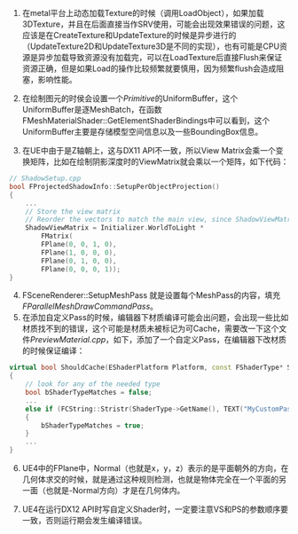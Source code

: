 1. 在metal平台上动态加载Texture的时候（调用LoadObject），如果加载3DTexture，并且在后面直接当作SRV使用，可能会出现效果错误的问题，这应该是在CreateTexture和UpdateTexture的时候是异步进行的（UpdateTexture2D和UpdateTexture3D是不同的实现），也有可能是CPU资源是异步加载导致资源没有加载完，可以在LoadTexture后直接Flush来保证资源正确，但是如果Load的操作比较频繁就要慎用，因为频繁flush会造成阻塞，影响性能。

2. 在绘制图元的时侯会设置一个*Primitive*的UniformBuffer，这个UniformBuffer是逐MeshBatch，在函数FMeshMaterialShader::GetElementShaderBindings中可以看到，这个UniformBuffer主要是存储模型空间信息以及一些BoundingBox信息。

3. 在UE中由于是Z轴朝上，这与DX11 API不一致，所以View Matrix会乘一个变换矩阵，比如在绘制阴影深度时的ViewMatrix就会乘以一个矩阵，如下代码：
``` cpp 
// ShadowSetup.cpp
bool FProjectedShadowInfo::SetupPerObjectProjection()
{
	...
	// Store the view matrix
	// Reorder the vectors to match the main view, since ShadowViewMatrix will be used to override the main view's view matrix during shadow depth rendering
	ShadowViewMatrix = Initializer.WorldToLight *
		FMatrix(
		FPlane(0, 0, 1, 0),
		FPlane(1, 0, 0, 0),
		FPlane(0, 1, 0, 0),
		FPlane(0, 0, 0, 1));
}
```

4. FSceneRenderer::SetupMeshPass 就是设置每个MeshPass的内容，填充*FParallelMeshDrawCommandPass*。
5. 在添加自定义Pass的时候，编辑器下材质编译可能会出问题，会出现一些比如材质找不到的错误，这个可能是材质未被标记为可Cache，需要改一下这个文件*PreviewMaterial.cpp*，如下，添加了一个自定义Pass，在编辑器下改材质的时候保证编译：
```cpp
virtual bool ShouldCache(EShaderPlatform Platform, const FShaderType* ShaderType, const FVertexFactoryType* VertexFactoryType) const
{
    // look for any of the needed type
	bool bShaderTypeMatches = false;
    ...
    else if (FCString::Stristr(ShaderType->GetName(), TEXT("MyCustomPass")))
    {
        bShaderTypeMatches = true;
    }
    ...
}
```

6. UE4中的FPlane中，Normal（也就是x，y，z）表示的是平面朝外的方向，在几何体求交的时候，就是通过这种规则检测，也就是物体完全在一个平面的另一面（也就是-Normal方向）才是在几何体内。

7. UE4在运行DX12 API时写自定义Shader时，一定要注意VS和PS的参数顺序要一致，否则运行期会发生编译错误。